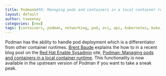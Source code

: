```yaml
---
title: Podman&#58; Managing pods and containers in a local container runtime
layout: default
author: tsweeney
categories: [new]
tags: [containers, podman, networking, pod, oci, api, kubernetes, kube, v2, hpc, windows, mac, docker compose, compose]
---
```


Podman has the ability to handle pod deployment which is a differentiator from other container runtimes. [Brent Baude](https://twitter.com/bbaude) explains the how to in a recent blog post on the [Red Hat Enable Sysadmin](https://www.redhat.com/sysadmin/) site, [Podman: Managing pods and containers in a local container runtime](https://developers.redhat.com/blog/2019/01/15/podman-managing-containers-pods/). This functionality is now available in the upstream version of Podman if you want to take a sneak peak.
